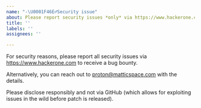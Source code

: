 ```yaml
---
name: "-\U0001F46E‍♂️Security issue"
about: Please report security issues *only* via https://www.hackerone.com
title: ''
labels: ''
assignees: ''

---
```


For security reasons, please report all security issues via https://www.hackerone.com to receive a bug bounty.

Alternatively, you can reach out to proton@matticspace.com with the details. 

Please disclose responsibly and not via GitHub (which allows for exploiting issues in the wild before patch is released).
